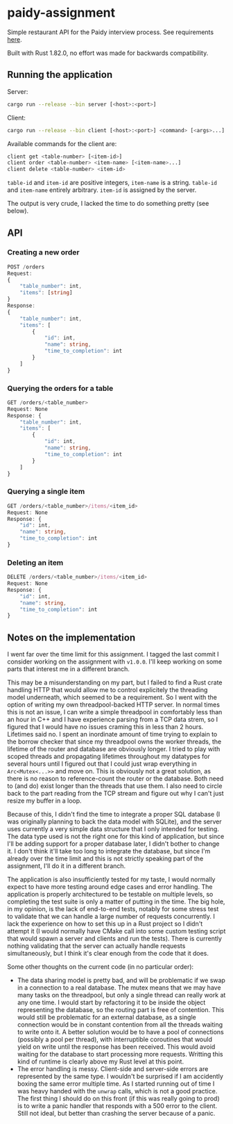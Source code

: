 # paidy-assignment
Simple restaurant API for the Paidy interview process. See requirements [here](https://github.com/paidy/interview/blob/master/SimpleRestaurantApi.md).

Built with Rust 1.82.0, no effort was made for backwards compatibility.

## Running the application

Server:
```sh
cargo run --release --bin server [<host>:<port>]
```

Client:
```sh
cargo run --release --bin client [<host>:<port>] <command> [<args>...]
```

Available commands for the client are:
```sh
client get <table-number> [<item-id>]
client order <table-number> <item-name> [<item-name>...]
client delete <table-number> <item-id>
```

`table-id` and `item-id` are positive integers, `item-name` is a string. `table-id` and `item-name` entirely arbitrary. `item-id` is assigned by the server.

The output is very crude, I lacked the time to do something pretty (see below).

## API

### Creating a new order
```typescript
POST /orders
Request:
{
    "table_number": int,
    "items": [string]
}
Response:
{
    "table_number": int,
    "items": [
        {
            "id": int,
            "name": string,
            "time_to_completion": int
        }
    ]
}
```

### Querying the orders for a table
```typescript
GET /orders/<table_number>
Request: None
Response: {
    "table_number": int,
    "items": [
        {
            "id": int,
            "name": string,
            "time_to_completion": int
        }
    ]
}
```

### Querying a single item
```typescript
GET /orders/<table_number>/items/<item_id>
Request: None
Response: {
    "id": int,
    "name": string,
    "time_to_completion": int
}
```

### Deleting an item
```typescript
DELETE /orders/<table_number>/items/<item_id>
Request: None
Response: {
    "id": int,
    "name": string,
    "time_to_completion": int
}
```

## Notes on the implementation

I went far over the time limit for this assignment. I tagged the last commit I consider working on the assignment with `v1.0.0`. I'll keep working on some parts that interest me in a different branch.

This may be a misunderstanding on my part, but I failed to find a Rust crate handling HTTP that would allow me to control explicitely the threading model underneath, which seemed to be a requirement.
So I went with the option of writing my own threadpool-backed HTTP server.
In normal times this is not an issue, I can write a simple threadpool in comfortably less than an hour in C++ and I have experience parsing from a TCP data strem, so I figured that I would have no issues craming this in less than 2 hours. Lifetimes said no. I spent an inordinate amount of time trying to explain to the borrow checker that since my threadpool owns the worker threads, the lifetime of the router and database are obviously longer. I tried to play with scoped threads and propagating lifetimes throughout my datatypes for several hours until I figured out that I could just wrap everything in `Arc<Mutex<...>>` and move on. This is obviously not a great solution, as there is no reason to reference-count the router or the database. Both need to (and do) exist longer than the threads that use them. I also need to circle back to the part reading from the TCP stream and figure out why I can't just resize my buffer in a loop.

Because of this, I didn't find the time to integrate a proper SQL database (I was originally planning to back the data model with SQLite), and the server uses currently a very simple data structure that I only intended for testing. The data type used is not the right one for this kind of application, but since I'll be adding support for a proper database later, I didn't bother to change it. I don't think it'll take too long to integrate the database, but since I'm already over the time limit and this is not strictly speaking part of the assignment, I'll do it in a different branch.

The application is also insufficiently tested for my taste, I would normally expect to have more testing around edge cases and error handling. The application is properly architectured to be testable on multiple levels, so completing the test suite is only a matter of putting in the time. The big hole, in my opinion, is the lack of end-to-end tests, notably for some stress test to validate that we can handle a large number of requests concurrently. I lack the experience on how to set this up in a Rust project so I didn't attempt it (I would normally have CMake call into some custom testing script that would spawn a server and clients and run the tests). There is currently nothing validating that the server can actually handle requests simultaneously, but I think it's clear enough from the code that it does.

Some other thoughts on the current code (in no particular order):
- The data sharing model is pretty bad, and will be problematic if we swap in a connection to a real database. The mutex means that we may have many tasks on the threadpool, but only a single thread can really work at any one time. I would start by refactoring it to be inside the object representing the database, so the routing part is free of contention. This would still be problematic for an external database, as a single connection would be in constant contention from all the threads waiting to write onto it. A better solution would be to have a pool of connections (possibly a pool per thread), with interruptible coroutines that would yield on write until the response has been received. This would avoid waiting for the database to start processing more requests. Writting this kind of runtime is clearly above my Rust level at this point.
- The error handling is messy. Client-side and server-side errors are represented by the same type. I wouldn't be surprised if I am accidently boxing the same error multiple time. As I started running out of time I was heavy handed with the `unwrap` calls, which is not a good practice. The first thing I should do on this front (if this was really going to prod) is to write a panic handler that responds with a 500 error to the client. Still not ideal, but better than crashing the server because of a panic.
